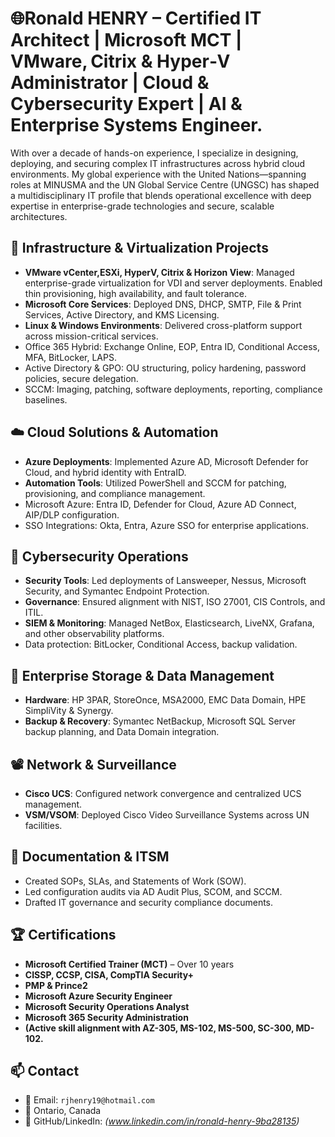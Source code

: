 
# 🌐Ronald HENRY – Certified IT Architect | Microsoft MCT | VMware, Citrix & Hyper‑V Administrator | Cloud & Cybersecurity Expert | AI & Enterprise Systems Engineer.

With over a decade of hands-on experience, I specialize in designing, deploying, and securing complex IT infrastructures across hybrid cloud environments. My global experience with the United Nations—spanning roles at MINUSMA and the UN Global Service Centre (UNGSC) has shaped a multidisciplinary IT profile that blends operational excellence with deep expertise in enterprise-grade technologies and secure, scalable architectures.

## 🔧 Infrastructure & Virtualization Projects
- **VMware vCenter,ESXi, HyperV, Citrix & Horizon View**: Managed enterprise-grade virtualization for VDI and server deployments. Enabled thin provisioning, high availability, and fault tolerance.
- **Microsoft Core Services**: Deployed DNS, DHCP, SMTP, File & Print Services, Active Directory, and KMS Licensing.
- **Linux & Windows Environments**: Delivered cross-platform support across mission-critical services.
- Office 365 Hybrid: Exchange Online, EOP, Entra ID, Conditional Access, MFA, BitLocker, LAPS.
- Active Directory & GPO: OU structuring, policy hardening, password policies, secure delegation.
- SCCM: Imaging, patching, software deployments, reporting, compliance baselines.

## ☁️ Cloud Solutions & Automation
- **Azure Deployments**: Implemented Azure AD, Microsoft Defender for Cloud, and hybrid identity with EntraID.
- **Automation Tools**: Utilized PowerShell and SCCM for patching, provisioning, and compliance management.
- Microsoft Azure: Entra ID, Defender for Cloud, Azure AD Connect, AIP/DLP configuration.
- SSO Integrations: Okta, Entra, Azure SSO for enterprise applications.

## 🔐 Cybersecurity Operations
- **Security Tools**: Led deployments of Lansweeper, Nessus, Microsoft Security, and Symantec Endpoint Protection.
- **Governance**: Ensured alignment with NIST, ISO 27001, CIS Controls, and ITIL.
- **SIEM & Monitoring**: Managed NetBox, Elasticsearch, LiveNX, Grafana, and other observability platforms.
- Data protection: BitLocker, Conditional Access, backup validation.

## 💾 Enterprise Storage & Data Management
- **Hardware**: HP 3PAR, StoreOnce, MSA2000, EMC Data Domain, HPE SimpliVity & Synergy.
- **Backup & Recovery**: Symantec NetBackup, Microsoft SQL Server backup planning, and Data Domain integration.

## 📽️ Network & Surveillance
- **Cisco UCS**: Configured network convergence and centralized UCS management.
- **VSM/VSOM**: Deployed Cisco Video Surveillance Systems across UN facilities.

## 📘 Documentation & ITSM
- Created SOPs, SLAs, and Statements of Work (SOW).
- Led configuration audits via AD Audit Plus, SCOM, and SCCM.
- Drafted IT governance and security compliance documents.

## 🏆 Certifications
- **Microsoft Certified Trainer (MCT)** – Over 10 years
- **CISSP, CCSP, CISA, CompTIA Security+**
- **PMP & Prince2**
- **Microsoft Azure Security Engineer**
- **Microsoft Security Operations Analyst**
- **Microsoft 365 Security Administration**
- **(Active skill alignment with AZ-305, MS-102, MS-500, SC-300, MD-102.**

## 📫 Contact
- 📧 Email: `rjhenry19@hotmail.com`
- 📍 Ontario, Canada
- 🔗 GitHub/LinkedIn: *(www.linkedin.com/in/ronald-henry-9ba28135)*
